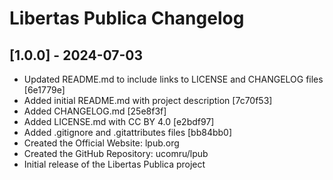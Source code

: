 # Libertas Publica Changelog

## [1.0.0] - 2024-07-03

- Updated README.md to include links to LICENSE and CHANGELOG files [6e1779e]
- Added initial README.md with project description [7c70f53]
- Added CHANGELOG.md [25e8f3f]
- Added LICENSE.md with CC BY 4.0 [e2bdf97]
- Added .gitignore and .gitattributes files [bb84bb0]
- Created the Official Website: lpub.org
- Created the GitHub Repository: ucomru/lpub
- Initial release of the Libertas Publica project

